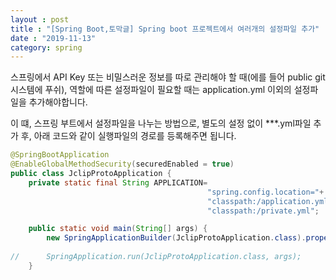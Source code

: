 ```yaml
---
layout : post
title : "[Spring Boot,토막글] Spring boot 프로젝트에서 여러개의 설정파일 추가"
date : "2019-11-13"
category: spring
---
```


스프링에서 API Key 또는 비밀스러운 정보를 따로 관리해야 할 때(에를 들어 public git 시스템에 푸쉬), 역할에 따른 설정파일이 필요할 때는 application.yml 이외의 설정파일을 추가해야합니다.

이 떄, 스프링 부트에서 설정파일을 나누는 방법으로, 별도의 설정 없이 ***.yml파일 추가 후, 아래 코드와 같이 실행파일의 경로를 등록해주면 됩니다.

```java
@SpringBootApplication
@EnableGlobalMethodSecurity(securedEnabled = true)
public class JclipProtoApplication {
	private static final String APPLICATION=
											"spring.config.location="+
											"classpath:/application.yml,"+
											"classpath:/private.yml";

	public static void main(String[] args) {
		new SpringApplicationBuilder(JclipProtoApplication.class).properties(APPLICATION).run(args);
		
//		SpringApplication.run(JclipProtoApplication.class, args);
	}
```